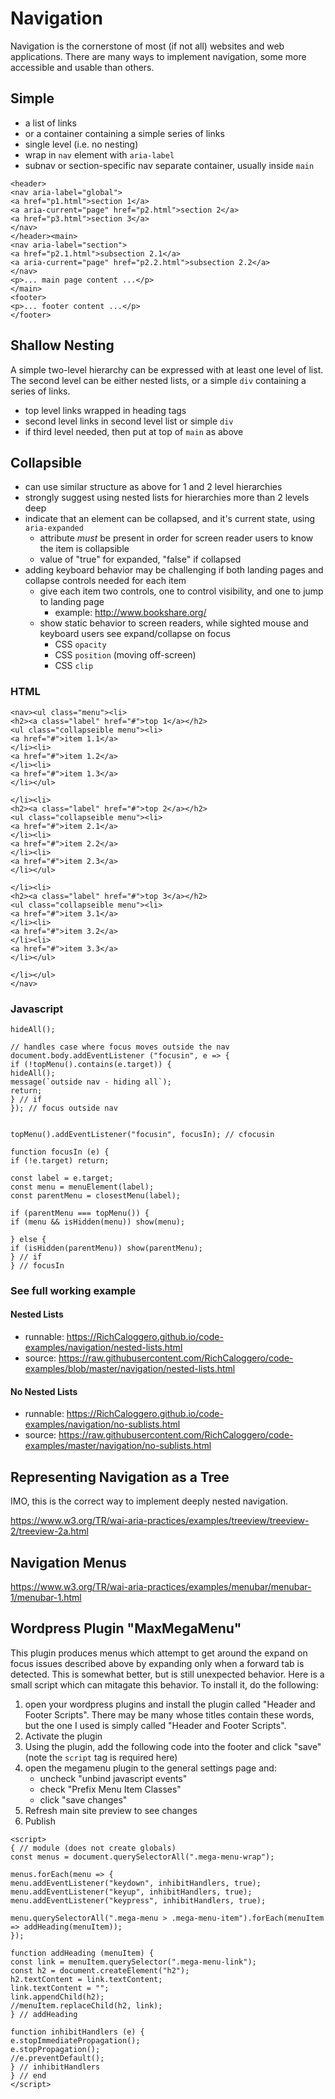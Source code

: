 # Navigation

Navigation is the cornerstone of most (if not all) websites and web applications. There are many ways to implement navigation, some more accessible and usable than others.

## Simple

- a list of links
- or a container containing a simple series of links
- single level (i.e. no nesting)
- wrap in `nav` element with `aria-label`
- subnav or section-specific nav separate container, usually inside `main`

```
<header>
<nav aria-label="global">
<a href="p1.html">section 1</a>
<a aria-current="page" href="p2.html">section 2</a>
<a href="p3.html">section 3</a>
</nav>
</header><main>
<nav aria-label="section">
<a href="p2.1.html">subsection 2.1</a>
<a aria-current="page" href="p2.2.html">subsection 2.2</a>
</nav>
<p>... main page content ...</p>
</main>
<footer>
<p>... footer content ...</p>
</footer>
```

## Shallow Nesting

A simple two-level hierarchy can be expressed with at least one level of list. The second level can be either nested lists, or a simple `div` containing a series of links.


- top level links wrapped in heading tags
- second level links in second level list or simple `div`
- if third level needed, then put at top of `main` as above

## Collapsible

- can use similar structure as above for 1 and 2 level hierarchies
- strongly suggest using nested lists for hierarchies more than 2 levels deep
- indicate that an element can be collapsed, and it's current state, using `aria-expanded`
   + attribute *must* be present in order for screen reader users to know the item is collapsible
   + value of "true" for expanded, "false" if collapsed
- adding keyboard behavior may be challenging if both landing pages and collapse controls needed for each item
	+ give each item two controls, one to control visibility, and one to jump to landing page
		+ example: http://www.bookshare.org/
	+ show static behavior to screen readers, while sighted mouse and keyboard users see expand/collapse on focus
		+ CSS `opacity`
		+ CSS `position` (moving off-screen)
		+ CSS `clip`

### HTML

```
<nav><ul class="menu"><li>
<h2><a class="label" href="#">top 1</a></h2>
<ul class="collapseible menu"><li>
<a href="#">item 1.1</a>
</li><li>
<a href="#">item 1.2</a>
</li><li>
<a href="#">item 1.3</a>
</li></ul>

</li><li>
<h2><a class="label" href="#">top 2</a></h2>
<ul class="collapseible menu"><li>
<a href="#">item 2.1</a>
</li><li>
<a href="#">item 2.2</a>
</li><li>
<a href="#">item 2.3</a>
</li></ul>

</li><li>
<h2><a class="label" href="#">top 3</a></h2>
<ul class="collapseible menu"><li>
<a href="#">item 3.1</a>
</li><li>
<a href="#">item 3.2</a>
</li><li>
<a href="#">item 3.3</a>
</li></ul>

</li></ul>
</nav>
```

### Javascript

```
hideAll();

// handles case where focus moves outside the nav
document.body.addEventListener ("focusin", e => {
if (!topMenu().contains(e.target)) {
hideAll();
message(`outside nav - hiding all`);
return;
} // if
}); // focus outside nav


topMenu().addEventListener("focusin", focusIn); // cfocusin

function focusIn (e) {
if (!e.target) return;

const label = e.target;
const menu = menuElement(label);
const parentMenu = closestMenu(label);

if (parentMenu === topMenu()) {
if (menu && isHidden(menu)) show(menu);

} else {
if (isHidden(parentMenu)) show(parentMenu);
} // if
} // focusIn
```

### See full working example

#### Nested Lists

- runnable: https://RichCaloggero.github.io/code-examples/navigation/nested-lists.html
- source: https://raw.githubusercontent.com/RichCaloggero/code-examples/blob/master/navigation/nested-lists.html


#### No Nested Lists


- runnable: https://RichCaloggero.github.io/code-examples/navigation/no-sublists.html
- source: https://raw.githubusercontent.com/RichCaloggero/code-examples/master/navigation/no-sublists.html


## Representing Navigation as a Tree

IMO, this is the correct way to implement deeply nested navigation.

https://www.w3.org/TR/wai-aria-practices/examples/treeview/treeview-2/treeview-2a.html

## Navigation Menus

https://www.w3.org/TR/wai-aria-practices/examples/menubar/menubar-1/menubar-1.html

## Wordpress Plugin "MaxMegaMenu"

This plugin produces menus which attempt to get around the expand on focus issues described above by expanding only when a forward tab is detected. This is somewhat better, but is still unexpected behavior. Here is a small script which can mitagate this behavior. To install it, do the following:

1. open your wordpress plugins and install the plugin called "Header and Footer Scripts". There may be many whose titles contain these words, but the one I used is simply called "Header and Footer Scripts".
2. Activate the plugin
3. Using the plugin, add the following code into the footer and click "save" (note the `script` tag is required here)
4. open the megamenu plugin to the general settings page and:
	- uncheck "unbind javascript events"
	- check "Prefix Menu Item Classes"
	- click "save changes"
5. Refresh main site preview to see changes
6. Publish

```
<script>
{ // module (does not create globals)
const menus = document.querySelectorAll(".mega-menu-wrap");

menus.forEach(menu => {
menu.addEventListener("keydown", inhibitHandlers, true);
menu.addEventListener("keyup", inhibitHandlers, true);
menu.addEventListener("keypress", inhibitHandlers, true);

menu.querySelectorAll(".mega-menu > .mega-menu-item").forEach(menuItem => addHeading(menuItem));
});

function addHeading (menuItem) {
const link = menuItem.querySelector(".mega-menu-link");
const h2 = document.createElement("h2");
h2.textContent = link.textContent;
link.textContent = "";
link.appendChild(h2);
//menuItem.replaceChild(h2, link);
} // addHeading

function inhibitHandlers (e) {
e.stopImmediatePropagation();
e.stopPropagation();
//e.preventDefault();
} // inhibitHandlers
} // end
</script>
```


